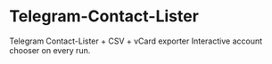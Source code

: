 # Telegram-Contact-Lister
Telegram Contact-Lister + CSV + vCard exporter Interactive account chooser on every run.
